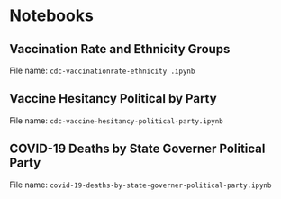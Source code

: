 # Notebooks

## Vaccination Rate and Ethnicity Groups
File name: `cdc-vaccinationrate-ethnicity .ipynb`

## Vaccine Hesitancy Political by Party
File name: `cdc-vaccine-hesitancy-political-party.ipynb`

## COVID-19 Deaths by State Governer Political Party
File name: `covid-19-deaths-by-state-governer-political-party.ipynb`



